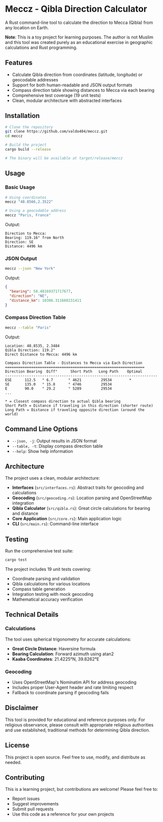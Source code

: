# Meccz - Qibla Direction Calculator

A Rust command-line tool to calculate the direction to Mecca (Qibla) from any location on Earth.

**Note**: This is a toy project for learning purposes. The author is not Muslim and this tool was created purely as an educational exercise in geographic calculations and Rust programming.

## Features

- Calculate Qibla direction from coordinates (latitude, longitude) or geocodable addresses
- Support for both human-readable and JSON output formats
- Compass direction table showing distances to Mecca via each bearing
- Comprehensive test coverage (19 unit tests)
- Clean, modular architecture with abstracted interfaces

## Installation

```bash
# Clone the repository
git clone https://github.com/valdo404/meccz.git
cd meccz

# Build the project
cargo build --release

# The binary will be available at target/release/meccz
```

## Usage

### Basic Usage

```bash
# Using coordinates
meccz "48.8566,2.3522"

# Using a geocodable address
meccz "Paris, France"
```

Output:
```
Direction to Mecca:
Bearing: 119.16° from North
Direction: SE
Distance: 4496 km
```

### JSON Output

```bash
meccz --json "New York"
```

Output:
```json
{
  "bearing": 58.48169371717677,
  "direction": "NE",
  "distance_km": 10306.311660231411
}
```

### Compass Direction Table

```bash
meccz --table "Paris"
```

Output:
```
Location: 48.8535, 2.3484
Qibla Direction: 119.2°
Direct Distance to Mecca: 4496 km

Compass Direction Table - Distances to Mecca via Each Direction
================================================================
Direction Bearing  Diff°      Short Path   Long Path    Optimal 
----------------------------------------------------------------------
ESE      112.5   ° 6.7       ° 4621         29534        *       
SE       135.0   ° 15.8      ° 4746         29534                
E        90.0    ° 29.2      ° 5289         29534                
...

* = Closest compass direction to actual Qibla bearing
Short Path = Distance if traveling in this direction (shorter route)  
Long Path = Distance if traveling opposite direction (around the world)
```

## Command Line Options

- `--json, -j`: Output results in JSON format
- `--table, -t`: Display compass direction table
- `--help`: Show help information

## Architecture

The project uses a clean, modular architecture:

- **Interfaces** (`src/interfaces.rs`): Abstract traits for geocoding and calculations
- **Geocoding** (`src/geocoding.rs`): Location parsing and OpenStreetMap integration
- **Qibla Calculator** (`src/qibla.rs`): Great circle calculations for bearing and distance
- **Core Application** (`src/core.rs`): Main application logic
- **CLI** (`src/main.rs`): Command-line interface

## Testing

Run the comprehensive test suite:

```bash
cargo test
```

The project includes 19 unit tests covering:
- Coordinate parsing and validation
- Qibla calculations for various locations
- Compass table generation
- Integration testing with mock geocoding
- Mathematical accuracy verification

## Technical Details

### Calculations

The tool uses spherical trigonometry for accurate calculations:
- **Great Circle Distance**: Haversine formula
- **Bearing Calculation**: Forward azimuth using atan2
- **Kaaba Coordinates**: 21.4225°N, 39.8262°E

### Geocoding

- Uses OpenStreetMap's Nominatim API for address geocoding
- Includes proper User-Agent header and rate limiting respect
- Fallback to coordinate parsing if geocoding fails

## Disclaimer

This tool is provided for educational and reference purposes only. For religious observance, please consult with appropriate religious authorities and use established, traditional methods for determining Qibla direction.

## License

This project is open source. Feel free to use, modify, and distribute as needed.

## Contributing

This is a learning project, but contributions are welcome! Please feel free to:
- Report issues
- Suggest improvements
- Submit pull requests
- Use this code as a reference for your own projects
